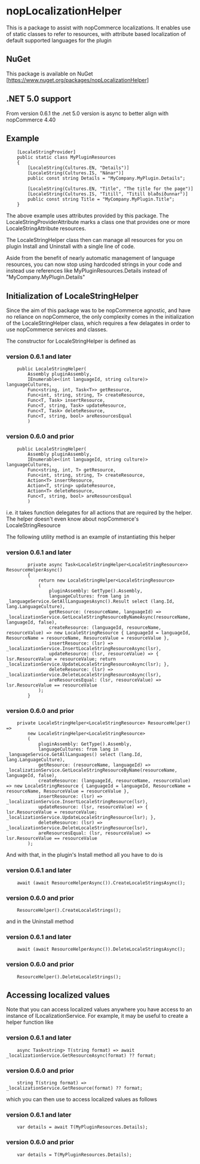 # nopLocalizationHelper
This is a package to assist with nopCommerce localizations. It enables use of static classes to refer to resources, with attribute based
localization of default supported languages for the plugin

## NuGet
This package is available on NuGet [https://www.nuget.org/packages/nopLocalizationHelper]

## .NET 5.0 support
From version 0.6.1 the .net 5.0 version is async to better align with nopCommerce 4.40

## Example
```
    [LocaleStringProvider]
    public static class MyPluginResources
    {
        [LocaleString(Cultures.EN, "Details")]
        [LocaleString(Cultures.IS, "Nánar")]
        public const string Details = "MyCompany.MyPlugin.Details";

        [LocaleString(Cultures.EN, "Title", "The title for the page")]
        [LocaleString(Cultures.IS, "Titill", "Titill blaðsíðunnar")]
        public const string Title = "MyCompany.MyPlugin.Title";
    }
```

The above example uses attributes provided by this package. The LocaleStringProviderAttribute marks a class one that provides one or more LocaleStringAttribute resources.

The LocaleStringHelper class then can manage all resources for you on plugin Install and Uninstall with a single line of code.

Aside from the benefit of nearly automatic management of language resources, you can now stop using hardcoded strings in your code and
instead use references like MyPluginResources.Details instead of "MyCompany.MyPlugin.Details"

## Initialization of LocaleStringHelper
Since the aim of this package was to be nopCommerce agnostic, and have no reliance on nopCommerce, the only complexity comes in the initialization of the LocaleStringHelper class, which requires a few delagates in order to use nopCommerce services and classes. 

The constructor for LocaleStringHelper is defined as

### version 0.6.1 and later
```
    public LocaleStringHelper(
        Assembly pluginAssembly,
        IEnumerable<(int languageId, string culture)> languageCultures,
        Func<string, int, Task<T>> getResource,
        Func<int, string, string, T> createResource,
        Func<T, Task> insertResource,
        Func<T, string, Task> updateResource,
        Func<T, Task> deleteResource,
        Func<T, string, bool> areResourcesEqual
        )
```

### version 0.6.0 and prior
```
    public LocaleStringHelper(
        Assembly pluginAssembly,
        IEnumerable<(int languageId, string culture)> languageCultures,
        Func<string, int, T> getResource,
        Func<int, string, string, T> createResource,
        Action<T> insertResource,
        Action<T, string> updateResource,
        Action<T> deleteResource,
        Func<T, string, bool> areResourcesEqual
        )
```
i.e. it takes function delegates for all actions that are required by the helper. The helper doesn't even know about nopCommerce's LocaleStringResource

The following utility method is an example of instantiating this helper

### version 0.6.1 and later
```
        private async Task<LocaleStringHelper<LocaleStringResource>> ResourceHelperAsync()
        {
            return new LocaleStringHelper<LocaleStringResource>
            (
                pluginAssembly: GetType().Assembly,
                languageCultures: from lang in _languageService.GetAllLanguagesAsync().Result select (lang.Id, lang.LanguageCulture),
                getResource: (resourceName, languageId) => _localizationService.GetLocaleStringResourceByNameAsync(resourceName, languageId, false),
                createResource: (languageId, resourceName, resourceValue) => new LocaleStringResource { LanguageId = languageId, ResourceName = resourceName, ResourceValue = resourceValue },
                insertResource: (lsr) => _localizationService.InsertLocaleStringResourceAsync(lsr),
                updateResource: (lsr, resourceValue) => { lsr.ResourceValue = resourceValue; return _localizationService.UpdateLocaleStringResourceAsync(lsr); },
                deleteResource: (lsr) => _localizationService.DeleteLocaleStringResourceAsync(lsr),
                areResourcesEqual: (lsr, resourceValue) => lsr.ResourceValue == resourceValue
            );
        }
```

### version 0.6.0 and prior
```
    private LocaleStringHelper<LocaleStringResource> ResourceHelper() =>
        new LocaleStringHelper<LocaleStringResource>
        (
            pluginAssembly: GetType().Assembly,
            languageCultures: from lang in _languageService.GetAllLanguages() select (lang.Id, lang.LanguageCulture),
            getResource: (resourceName, languageId) => _localizationService.GetLocaleStringResourceByName(resourceName, languageId, false),
            createResource: (languageId, resourceName, resourceValue) => new LocaleStringResource { LanguageId = languageId, ResourceName = resourceName, ResourceValue = resourceValue },
            insertResource: (lsr) => _localizationService.InsertLocaleStringResource(lsr),
            updateResource: (lsr, resourceValue) => { lsr.ResourceValue = resourceValue; _localizationService.UpdateLocaleStringResource(lsr); },
            deleteResource: (lsr) => _localizationService.DeleteLocaleStringResource(lsr),
            areResourcesEqual: (lsr, resourceValue) => lsr.ResourceValue == resourceValue
        );
```

And with that, in the plugin's Install method all you have to do is

### version 0.6.1 and later
```
    await (await ResourceHelperAsync()).CreateLocaleStringsAsync();
```

### version 0.6.0 and prior
```
    ResourceHelper().CreateLocaleStrings();
```

and in the Uninstall method

### version 0.6.1 and later
```
    await (await ResourceHelperAsync()).DeleteLocaleStringsAsync();
```

### version 0.6.0 and prior
```
    ResourceHelper().DeleteLocaleStrings();
```

## Accessing localized values
Note that you can access localized values anywhere you have access to an instance of ILocalizationService.
For example, it may be useful to create a helper function like

### version 0.6.1 and later
```
    async Task<string> T(string format) => await _localizationService.GetResourceAsync(format) ?? format;
```

### version 0.6.0 and prior
```
    string T(string format) => _localizationService.GetResource(format) ?? format;
```

which you can then use to access localized values as follows

### version 0.6.1 and later
```
    var details = await T(MyPluginResources.Details);
```

### version 0.6.0 and prior
```
    var details = T(MyPluginResources.Details);
```